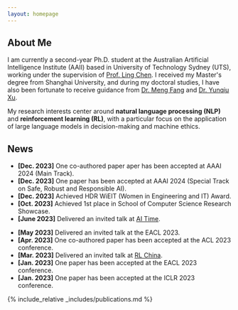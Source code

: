 ```yaml
---
layout: homepage
---
```


## About Me

I am currently a second-year Ph.D. student at the Australian Artificial Intelligence Institute (AAII) based in University of Technology Sydney (UTS), working under the supervision of [Prof. Ling Chen](https://profiles.uts.edu.au/Ling.Chen). 
I received my Master's degree from Shanghai University, and during my doctoral studies, I have also been fortunate to receive guidance from [Dr. Meng Fang](https://mengf1.github.io/) and [Dr. Yunqiu Xu](https://www.linkedin.com/in/yunqiu-xu-53052ab4/).
 

My research interests center around **natural language processing (NLP)** and **reinforcement learning (RL)**, with a particular focus on the application of large language models in decision-making and machine ethics.



## News
- **[Dec. 2023]** One co-authored paper aper has been accepted at AAAI 2024 (Main Track).
- **[Dec. 2023]** One paper has been accepted at AAAI 2024 (Special Track on Safe, Robust and Responsible AI).
- **[Dec. 2023]** Achieved HDR WiEIT (Women in Engineering and IT) Award.
- **[Oct. 2023]** Achieved 1st place in School of Computer Science Research Showcase.
- **[June 2023]** Delivered an invited talk at [AI Time](https://www.aitime.cn/).
<!-- - **[May 2023]** Nominated for the Google PhD Fellowship. -->
- **[May 2023]** Delivered an invited talk at the EACL 2023.
- **[Apr. 2023]** One co-authored paper has been accepted at the ACL 2023 conference.
- **[Mar. 2023]** Delivered an invited talk at [RL China](http://rlchina.org/).
- **[Jan. 2023]** One paper has been accepted at the EACL 2023 conference.
- **[Jan. 2023]** One paper has been accepted at the ICLR 2023 conference.


{% include_relative _includes/publications.md %}

<!-- {% include_relative _includes/services.md %} -->

<!-- ## Selected Awards
- **[June 2021]** Outstanding Graduate Award (Master)
- **[Oct. 2020]** China National Scholarship for Postgraduate Studies
- **[Oct. 2020]** First Prize Postgraduate Scholarship
- **[Sep. 2020]** National Second Prize in China Postgraduate Mathematical Contest in Modeling
- **[Dec. 2019]** Second Prize in the Quantitative Investment Strategy Competition
- **[Oct. 2019]** Second Prize Postgraduate Scholarship
<!-- - **[Sep. 2019]** National Third Prize in China Postgraduate Mathematical Contest in Modeling -->
<!-- - **[Oct. 2018]** First Prize Postgraduate Scholarship
- **[June 2018]** Outstanding Graduate Award (Bachelor)
- **[June 2018]** Excellent Graduation Thesis Award (Bachelor)
- **[June 2017]** First Prize Undergraduate Scholarship --> 
